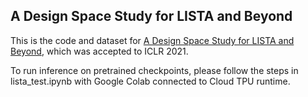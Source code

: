 A Design Space Study for LISTA and Beyond
------------------------------------------------------------------------

This is the code and dataset for [A Design Space Study for LISTA and Beyond](https://openreview.net/forum?id=GMgHyUPrXa),
which was accepted to ICLR 2021.

To run inference on pretrained checkpoints, please follow the steps in lista_test.ipynb with Google Colab connected to Cloud TPU runtime.
